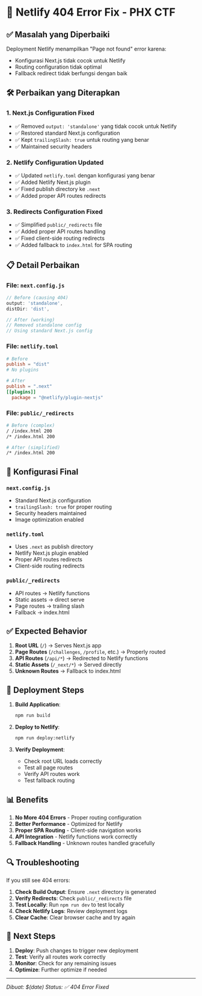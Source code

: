 # 🔧 Netlify 404 Error Fix - PHX CTF

## ✅ Masalah yang Diperbaiki

Deployment Netlify menampilkan "Page not found" error karena:
- Konfigurasi Next.js tidak cocok untuk Netlify
- Routing configuration tidak optimal
- Fallback redirect tidak berfungsi dengan baik

## 🛠️ Perbaikan yang Diterapkan

### 1. **Next.js Configuration Fixed**
- ✅ Removed `output: 'standalone'` yang tidak cocok untuk Netlify
- ✅ Restored standard Next.js configuration
- ✅ Kept `trailingSlash: true` untuk routing yang benar
- ✅ Maintained security headers

### 2. **Netlify Configuration Updated**
- ✅ Updated `netlify.toml` dengan konfigurasi yang benar
- ✅ Added Netlify Next.js plugin
- ✅ Fixed publish directory ke `.next`
- ✅ Added proper API routes redirects

### 3. **Redirects Configuration Fixed**
- ✅ Simplified `public/_redirects` file
- ✅ Added proper API routes handling
- ✅ Fixed client-side routing redirects
- ✅ Added fallback to `index.html` for SPA routing

## 📋 Detail Perbaikan

### File: `next.config.js`
```javascript
// Before (causing 404)
output: 'standalone',
distDir: 'dist',

// After (working)
// Removed standalone config
// Using standard Next.js config
```

### File: `netlify.toml`
```toml
# Before
publish = "dist"
# No plugins

# After
publish = ".next"
[[plugins]]
  package = "@netlify/plugin-nextjs"
```

### File: `public/_redirects`
```bash
# Before (complex)
/ /index.html 200
/* /index.html 200

# After (simplified)
/* /index.html 200
```

## 🚀 Konfigurasi Final

### `next.config.js`
- Standard Next.js configuration
- `trailingSlash: true` for proper routing
- Security headers maintained
- Image optimization enabled

### `netlify.toml`
- Uses `.next` as publish directory
- Netlify Next.js plugin enabled
- Proper API routes redirects
- Client-side routing redirects

### `public/_redirects`
- API routes → Netlify functions
- Static assets → direct serve
- Page routes → trailing slash
- Fallback → index.html

## ✅ Expected Behavior

1. **Root URL** (`/`) → Serves Next.js app
2. **Page Routes** (`/challenges`, `/profile`, etc.) → Properly routed
3. **API Routes** (`/api/*`) → Redirected to Netlify functions
4. **Static Assets** (`/_next/*`) → Served directly
5. **Unknown Routes** → Fallback to index.html

## 🎯 Deployment Steps

1. **Build Application**:
   ```bash
   npm run build
   ```

2. **Deploy to Netlify**:
   ```bash
   npm run deploy:netlify
   ```

3. **Verify Deployment**:
   - Check root URL loads correctly
   - Test all page routes
   - Verify API routes work
   - Test fallback routing

## 📊 Benefits

1. **No More 404 Errors** - Proper routing configuration
2. **Better Performance** - Optimized for Netlify
3. **Proper SPA Routing** - Client-side navigation works
4. **API Integration** - Netlify functions work correctly
5. **Fallback Handling** - Unknown routes handled gracefully

## 🔍 Troubleshooting

If you still see 404 errors:

1. **Check Build Output**: Ensure `.next` directory is generated
2. **Verify Redirects**: Check `public/_redirects` file
3. **Test Locally**: Run `npm run dev` to test locally
4. **Check Netlify Logs**: Review deployment logs
5. **Clear Cache**: Clear browser cache and try again

## 📝 Next Steps

1. **Deploy**: Push changes to trigger new deployment
2. **Test**: Verify all routes work correctly
3. **Monitor**: Check for any remaining issues
4. **Optimize**: Further optimize if needed

---
*Dibuat: $(date)*
*Status: ✅ 404 Error Fixed*